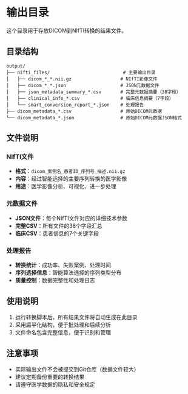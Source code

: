 # 输出目录

这个目录用于存放DICOM到NIfTI转换的结果文件。

## 目录结构

```
output/
├── nifti_files/                           # 主要输出目录
│   ├── dicom_*_*.nii.gz                  # NIfTI影像文件
│   ├── dicom_*_*.json                    # JSON元数据文件
│   ├── json_metadata_summary_*.csv       # 完整元数据摘要（38字段）
│   ├── clinical_info_*.csv               # 临床信息摘要（7字段）
│   └── smart_conversion_report_*.json    # 处理报告
├── dicom_metadata_*.csv                  # 原始DICOM元数据
└── dicom_metadata_*.json                 # 原始DICOM元数据JSON格式
```

## 文件说明

### NIfTI文件
- **格式**：`dicom_案例名_患者ID_序列号_描述.nii.gz`
- **内容**：经过智能选择的主要序列转换的医学影像
- **用途**：医学影像分析、可视化、进一步处理

### 元数据文件
- **JSON文件**：每个NIfTI文件对应的详细技术参数
- **完整CSV**：所有文件的38个字段汇总
- **临床CSV**：患者信息的7个关键字段

### 处理报告
- **转换统计**：成功率、失败案例、处理时间
- **序列选择信息**：智能算法选择的序列类型分布
- **质量控制**：数据完整性和处理日志

## 使用说明

1. 运行转换脚本后，所有结果文件将自动生成在此目录
2. 采用扁平化结构，便于批处理和后续分析
3. 文件命名包含完整信息，便于识别和管理

## 注意事项

- 实际输出文件不会被提交到Git仓库（数据文件较大）
- 建议定期备份重要的转换结果
- 请遵守医学数据的隐私和安全规定